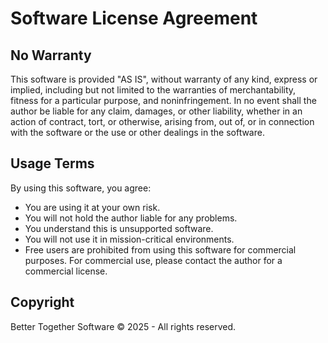 # Software License Agreement

## No Warranty
This software is provided "AS IS", without warranty of any kind, express or implied, including but not limited to the warranties of merchantability, fitness for a particular purpose, and noninfringement. In no event shall the author be liable for any claim, damages, or other liability, whether in an action of contract, tort, or otherwise, arising from, out of, or in connection with the software or the use or other dealings in the software.

## Usage Terms
By using this software, you agree:
- You are using it at your own risk.
- You will not hold the author liable for any problems.
- You understand this is unsupported software.
- You will not use it in mission-critical environments.
- Free users are prohibited from using this software for commercial purposes. For commercial use, please contact the author for a commercial license.

## Copyright
Better Together Software © 2025 - All rights reserved.
